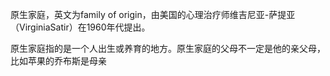 
原生家庭，英文为family of origin，由美国的心理治疗师维吉尼亚-萨提亚（VirginiaSatir）在1960年代提出。

原生家庭指的是一个人出生或养育的地方。原生家庭的父母不一定是他的亲父母，比如苹果的乔布斯是母亲











<!--stackedit_data:
eyJoaXN0b3J5IjpbMTU2OTMyMTQ2NSwxMjY2MzE0MjkzLDIwMz
U5MTM4MzYsLTExNTM2MTkwMTUsMjAzNDExNzA5Miw5NjkyNjU4
MDZdfQ==
-->